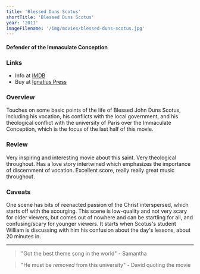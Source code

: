 ```yaml
---
title: 'Blessed Duns Scotus'
shortTitle: 'Blessed Duns Scotus'
year: '2011'
imageFilename: '/img/movies/blessed-duns-scotus.jpg'
---
```


#### Defender of the Immaculate Conception

### Links

* Info at [IMDB](https://www.imdb.com/title/tt1872050/)
* Buy at [Ignatius Press](https://www.ignatius.com/Blessed-Duns-Scotus-P35.aspx)

### Overview

Touches on some basic points of the life of Blessed John Duns Scotus, including his vocation, his conflicts with the local government, and his theological conflict with the university of Paris over the Immaculate Conception, which is the focus of the last half of this movie.

### Review

Very inspiring and interesting movie about this saint. Very theological throughout. Has a love story intertwined which emphasizes the importance of discernment of vocation. Excellent score, really really great music throughout.

### Caveats

One scene has bits of reenacted passion of the Christ interspersed, which starts off with the scourging. This scene is low-quality and not very scary for older viewers, but comes out of nowhere and can be startling for all, and confusing/scary for younger viewers. It starts when Scotus's student William is discussing with him his confusion about the day's lessons, about 20 minutes in.

---

> "Got the best theme song in the world" - Samantha

> "He must be *removed* from this university" - David quoting the movie
